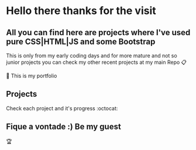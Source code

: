 # Hello there thanks for the visit
## All you can find here are projects where I've used pure CSS|HTML|JS and some Bootstrap

This is only from my early coding days and for more mature and not so junior projects you can check my other recent projects at my main Repo :clipboard:

:bow: This is my portfolio


## Projects

Check each project and it's progress :octocat:

## Fique a vontade :) Be my guest
:trophy:


